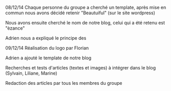 08/12/14
Chaque personne du groupe a cherché un template, après mise en commun nous avons décidé retenir "Beautuiful" (sur le site wordpress)

Nous avons ensuite cherché le nom de notre blog, celui qui a été retenu est "èzance"

Adrien nous a expliqué le principe des <div> 

09/12/14
Réalisation du logo par Florian

Adrien a ajouté le template de notre blog

Recherches et tests d'articles (textes et images) à intégrer dans le blog (Sylvain, Liliane, Marine)

Redaction des articles par tous les membres du groupe